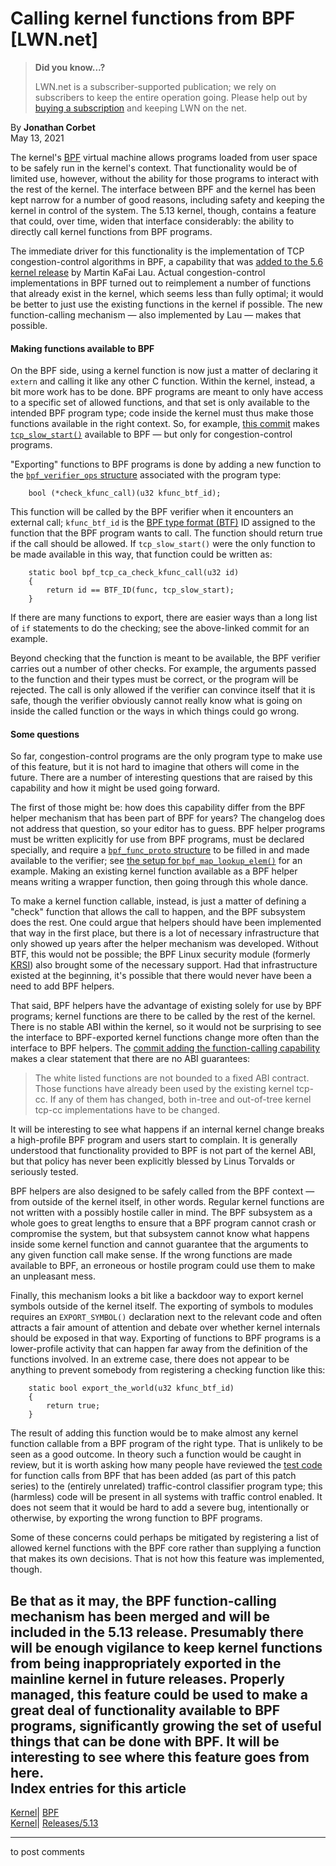 # Calling kernel functions from BPF [LWN.net]

> **Did you know...?**
> 
> LWN.net is a subscriber-supported publication; we rely on subscribers to keep the entire operation going. Please help out by [buying a subscription](/Promo/nst-nag4/subscribe) and keeping LWN on the net. 

By **Jonathan Corbet**  
May 13, 2021 

The kernel's [BPF](/Articles/740157/) virtual machine allows programs loaded from user space to be safely run in the kernel's context. That functionality would be of limited use, however, without the ability for those programs to interact with the rest of the kernel. The interface between BPF and the kernel has been kept narrow for a number of good reasons, including safety and keeping the kernel in control of the system. The 5.13 kernel, though, contains a feature that could, over time, widen that interface considerably: the ability to directly call kernel functions from BPF programs. 

The immediate driver for this functionality is the implementation of TCP congestion-control algorithms in BPF, a capability that was [added to the 5.6 kernel release](/Articles/811631/) by Martin KaFai Lau. Actual congestion-control implementations in BPF turned out to reimplement a number of functions that already exist in the kernel, which seems less than fully optimal; it would be better to just use the existing functions in the kernel if possible. The new function-calling mechanism — also implemented by Lau — makes that possible. 

#### Making functions available to BPF

On the BPF side, using a kernel function is now just a matter of declaring it `extern` and calling it like any other C function. Within the kernel, instead, a bit more work has to be done. BPF programs are meant to only have access to a specific set of allowed functions, and that set is only available to the intended BPF program type; code inside the kernel must thus make those functions available in the right context. So, for example, [this commit](https://git.kernel.org/linus/e78aea8b2170) makes [`tcp_slow_start()`](https://elixir.bootlin.com/linux/v5.13-rc1/source/net/ipv4/tcp_cong.c#L386) available to BPF — but only for congestion-control programs. 

"Exporting" functions to BPF programs is done by adding a new function to the [`bpf_verifier_ops` structure](https://elixir.bootlin.com/linux/v5.13-rc1/source/include/linux/bpf.h#L461) associated with the program type: 
    
    
        bool (*check_kfunc_call)(u32 kfunc_btf_id);
    

This function will be called by the BPF verifier when it encounters an external call; `kfunc_btf_id` is the [BPF type format (BTF)](https://www.kernel.org/doc/html/latest/bpf/btf.html) ID assigned to the function that the BPF program wants to call. The function should return true if the call should be allowed. If `tcp_slow_start()` were the only function to be made available in this way, that function could be written as: 
    
    
        static bool bpf_tcp_ca_check_kfunc_call(u32 id)
        {
        	return id == BTF_ID(func, tcp_slow_start);
        }
    

If there are many functions to export, there are easier ways than a long list of `if` statements to do the checking; see the above-linked commit for an example. 

Beyond checking that the function is meant to be available, the BPF verifier carries out a number of other checks. For example, the arguments passed to the function and their types must be correct, or the program will be rejected. The call is only allowed if the verifier can convince itself that it is safe, though the verifier obviously cannot really know what is going on inside the called function or the ways in which things could go wrong. 

#### Some questions

So far, congestion-control programs are the only program type to make use of this feature, but it is not hard to imagine that others will come in the future. There are a number of interesting questions that are raised by this capability and how it might be used going forward. 

The first of those might be: how does this capability differ from the BPF helper mechanism that has been part of BPF for years? The changelog does not address that question, so your editor has to guess. BPF helper programs must be written explicitly for use from BPF programs, must be declared specially, and require a [`bpf_func_proto` structure](https://elixir.bootlin.com/linux/v5.13-rc1/source/include/linux/bpf.h#L333) to be filled in and made available to the verifier; see [the setup for `bpf_map_lookup_elem()`](https://elixir.bootlin.com/linux/v5.13-rc1/source/kernel/bpf/helpers.c#L20) for an example. Making an existing kernel function available as a BPF helper means writing a wrapper function, then going through this whole dance. 

To make a kernel function callable, instead, is just a matter of defining a "check" function that allows the call to happen, and the BPF subsystem does the rest. One could argue that helpers should have been implemented that way in the first place, but there is a lot of necessary infrastructure that only showed up years after the helper mechanism was developed. Without BTF, this would not be possible; the BPF Linux security module (formerly [KRSI](/Articles/808048/)) also brought some of the necessary support. Had that infrastructure existed at the beginning, it's possible that there would never have been a need to add BPF helpers. 

That said, BPF helpers have the advantage of existing solely for use by BPF programs; kernel functions are there to be called by the rest of the kernel. There is no stable ABI within the kernel, so it would not be surprising to see the interface to BPF-exported kernel functions change more often than the interface to BPF helpers. The [commit adding the function-calling capability](https://git.kernel.org/linus/e6ac2450d6de) makes a clear statement that there are no ABI guarantees: 

> The white listed functions are not bounded to a fixed ABI contract. Those functions have already been used by the existing kernel tcp-cc. If any of them has changed, both in-tree and out-of-tree kernel tcp-cc implementations have to be changed. 

It will be interesting to see what happens if an internal kernel change breaks a high-profile BPF program and users start to complain. It is generally understood that functionality provided to BPF is not part of the kernel ABI, but that policy has never been explicitly blessed by Linus Torvalds or seriously tested. 

BPF helpers are also designed to be safely called from the BPF context — from outside of the kernel itself, in other words. Regular kernel functions are not written with a possibly hostile caller in mind. The BPF subsystem as a whole goes to great lengths to ensure that a BPF program cannot crash or compromise the system, but that subsystem cannot know what happens inside some kernel function and cannot guarantee that the arguments to any given function call make sense. If the wrong functions are made available to BPF, an erroneous or hostile program could use them to make an unpleasant mess. 

Finally, this mechanism looks a bit like a backdoor way to export kernel symbols outside of the kernel itself. The exporting of symbols to modules requires an `EXPORT_SYMBOL()` declaration next to the relevant code and often attracts a fair amount of attention and debate over whether kernel internals should be exposed in that way. Exporting of functions to BPF programs is a lower-profile activity that can happen far away from the definition of the functions involved. In an extreme case, there does not appear to be anything to prevent somebody from registering a checking function like this: 
    
    
        static bool export_the_world(u32 kfunc_btf_id)
        {
        	return true;
        }
    

The result of adding this function would be to make almost any kernel function callable from a BPF program of the right type. That is unlikely to be seen as a good outcome. In theory such a function would be caught in review, but it is worth asking how many people have reviewed the [test code](https://elixir.bootlin.com/linux/v5.13-rc1/source/net/bpf/test_run.c#L218) for function calls from BPF that has been added (as part of this patch series) to the (entirely unrelated) traffic-control classifier program type; this (harmless) code will be present in all systems with traffic control enabled. It does not seem that it would be hard to add a severe bug, intentionally or otherwise, by exporting the wrong function to BPF programs. 

Some of these concerns could perhaps be mitigated by registering a list of allowed kernel functions with the BPF core rather than supplying a function that makes its own decisions. That is not how this feature was implemented, though. 

Be that as it may, the BPF function-calling mechanism has been merged and will be included in the 5.13 release. Presumably there will be enough vigilance to keep kernel functions from being inappropriately exported in the mainline kernel in future releases. Properly managed, this feature could be used to make a great deal of functionality available to BPF programs, significantly growing the set of useful things that can be done with BPF. It will be interesting to see where this feature goes from here.  
Index entries for this article  
---  
[Kernel](/Kernel/Index)| [BPF](/Kernel/Index#BPF)  
[Kernel](/Kernel/Index)| [Releases/5.13](/Kernel/Index#Releases-5.13)  
  


* * *

to post comments 
